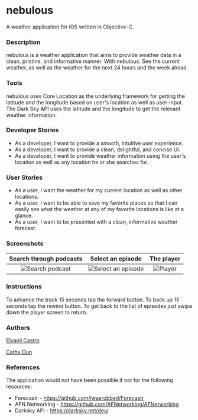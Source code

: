 # nebulous
A weather application for iOS written in Objective-C.

### Description
nebulous is a weather application that aims to provide weather data in a clean, pristine, and informative manner. With nebulous. See the current weather, as well as the weather for the next 24 hours and the week ahead.

### Tools
nebulous uses Core Location as the underlying framework for getting the latitude and the longitude based on user's location as
well as user-input. The Dark Sky API uses the latitude and the longitude to get the relevant weather information.

### Developer Stories
* As a developer, I want to provide a smooth, intuitive user experience.
* As a developer, I want to provide a clean, delightful, and concise UI.
* As a developer, I want to provide weather information using the user's location as well as any location he or she searches for.

### User Stories
* As a user, I want the weather for my current location as well as other locations.
* As a user, I want to be able to save my favorite places so that I can easily see what the weather at any of my favorite locations is like at a glance.
* As a user, I want to be presented with a clean, informative weather forecast.

### Screenshots
Search through podcasts | Select an episode | The player
:----------------------------:|:----------------------------: | :------:
![Search podcast](AcoustiCastr/AcoustiCastr/readmeAssets/searched.PNG) |  ![Select an episode](AcoustiCastr/AcoustiCastr/readmeAssets/episodes.PNG)  | ![Player](AcoustiCastr/AcoustiCastr/readmeAssets/play.PNG)



### Instructions
To advance the track 15 seconds tap the forward button.  To back up 15 seconds tap the rewind button.  To get back to the list of episodes just swipe down the player screen to return.
### Authors
[Elyanil Castro](https://github.com/yanil3500)

[Cathy Oun](https://github.com/cathy810218)

### References
The application would not have been possible if not for the following resources:
* Forecastr - https://github.com/iwasrobbed/Forecastr
* AFN Networking - https://github.com/AFNetworking/AFNetworking
* Darksky API - https://darksky.net/dev/

